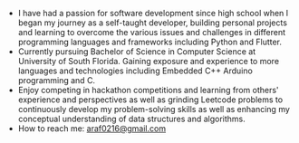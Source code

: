 - I have had a passion for software development since high school when I began my journey as a self-taught developer, building personal projects and learning to overcome the various issues and challenges in different programming languages and frameworks including Python and Flutter.
- Currently pursuing Bachelor of Science in Computer Science at University of South Florida. Gaining exposure and experience to more languages and technologies including Embedded C++ Arduino programming and C.
- Enjoy competing in hackathon competitions and learning from others' experience and perspectives as well as grinding Leetcode problems to continuously develop my problem-solving skills as well as enhancing my conceptual understanding of data structures and algorithms.
- How to reach me: araf0216@gmail.com

<!---
araf0216/araf0216 is a ✨ special ✨ repository because its `README.md` (this file) appears on your GitHub profile.
You can click the Preview link to take a look at your changes.
--->
